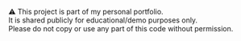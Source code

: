 ⚠️ This project is part of my personal portfolio.  
It is shared publicly for educational/demo purposes only.  
Please do not copy or use any part of this code without permission.

